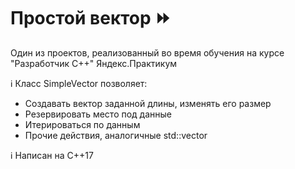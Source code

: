 # Простой вектор :fast_forward:

Один из проектов, реализованный во время обучения на курсе "Разработчик С++" Яндекс.Практикум

ℹ️ Класс SimpleVector позволяет:

* Создавать вектор заданной длины, изменять его размер
* Резервировать место под данные
* Итерироваться по данным
* Прочие действия, аналогичные std::vector

ℹ️ Написан на C++17
